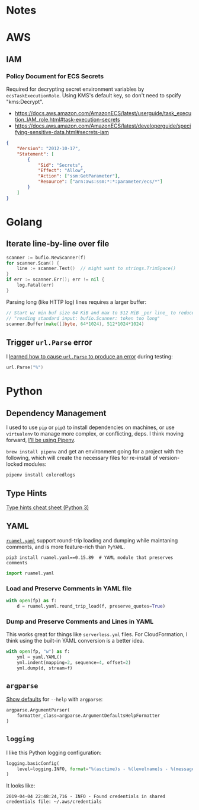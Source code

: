 # Notes

# AWS

## IAM

### Policy Document for ECS Secrets
Required for decrypting secret environment variables by `ecsTaskExecutionRole`.
Using KMS's default key, so don't need to spcify "kms:Decrypt".

* https://docs.aws.amazon.com/AmazonECS/latest/userguide/task_execution_IAM_role.html#task-execution-secrets
* https://docs.aws.amazon.com/AmazonECS/latest/developerguide/specifying-sensitive-data.html#secrets-iam

```json
{
    "Version": "2012-10-17",
    "Statement": [
        {
            "Sid": "Secrets",
            "Effect": "Allow",
            "Action": ["ssm:GetParameter"],
            "Resource": ["arn:aws:ssm:*:*:parameter/ecs/*"]
        }
    ]
}
```

# Golang

## Iterate line-by-line over file

```go
scanner := bufio.NewScanner(f)
for scanner.Scan() {
	line := scanner.Text()  // might want to strings.TrimSpace()
}
if err := scanner.Err(); err != nil {
	log.Fatal(err)
}
```

Parsing long (like HTTP log) lines requires a larger buffer:

```go
// Start w/ min buf size 64 KiB and max to 512 MiB _per line_ to reduce chance of:
// "reading standard input: bufio.Scanner: token too long"
scanner.Buffer(make([]byte, 64*1024), 512*1024*1024)
```

## Trigger `url.Parse` error
I [learned how to cause `url.Parse` to produce an
error](https://golang.org/src/net/url/url_test.go) during testing:

```go
url.Parse("%")
```

# Python

## Dependency Management
I used to use `pip` or `pip3` to install dependencies on machines, or use
`virtualenv` to manage more complex, or conflicting, deps. I think moving
forward, [I'll be using Pipenv](https://pipenv.readthedocs.io/en/latest/).

`brew install pipenv` and get an environment going for a project with the
following, which will create the necessary files for re-install of
version-locked modules:

```
pipenv install coloredlogs
```

## Type Hints
[Type hints cheat sheet (Python
3)](https://mypy.readthedocs.io/en/latest/cheat_sheet_py3.html)

## YAML
[`ruamel.yaml`](https://yaml.readthedocs.io/en/latest/pyyaml.html) support
round-trip loading and dumping while maintaning comments, and is more
feature-rich than `PyYAML`.

```
pip3 install ruamel.yaml==0.15.89  # YAML module that preserves comments
```

```python
import ruamel.yaml
```

### Load and Preserve Comments in YAML file

```python
with open(fp) as f:
    d = ruamel.yaml.round_trip_load(f, preserve_quotes=True)
```

### Dump and Preserve Comments and Lines in YAML
This works great for things like `serverless.yml` files. For CloudFormation, I
think using the built-in YAML conversion is a better idea.

```python
with open(fp, "w") as f:
    yml = yaml.YAML()
    yml.indent(mapping=2, sequence=4, offset=2)
    yml.dump(d, stream=f)
```

## `argparse`
[Show defaults](https://stackoverflow.com/a/12151325/11536029) for `--help`
with `argparse`:

```python
argparse.ArgumentParser(
    formatter_class=argparse.ArgumentDefaultsHelpFormatter
)
```

## `logging`
I like this Python logging configuration:

```python
logging.basicConfig(
    level=logging.INFO, format="%(asctime)s - %(levelname)s - %(message)s"
)
```

It looks like:

```
2019-04-04 22:48:24,716 - INFO - Found credentials in shared credentials file: ~/.aws/credentials
```
